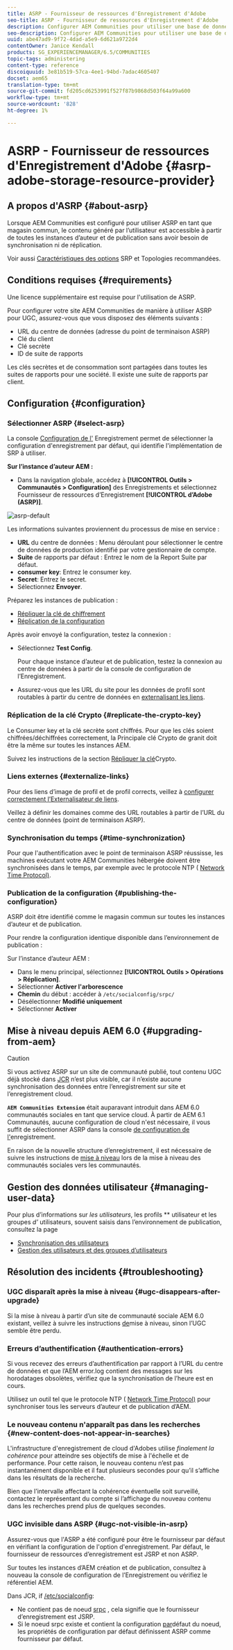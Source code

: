 ```yaml
---
title: ASRP - Fournisseur de ressources d'Enregistrement d'Adobe
seo-title: ASRP - Fournisseur de ressources d'Enregistrement d'Adobe
description: Configurer AEM Communities pour utiliser une base de données relationnelle comme magasin commun
seo-description: Configurer AEM Communities pour utiliser une base de données relationnelle comme magasin commun
uuid: abe47ad9-9f72-4dad-a5e9-6d621a9722d4
contentOwner: Janice Kendall
products: SG_EXPERIENCEMANAGER/6.5/COMMUNITIES
topic-tags: administering
content-type: reference
discoiquuid: 3e81b519-57ca-4ee1-94bd-7adac4605407
docset: aem65
translation-type: tm+mt
source-git-commit: fd205cd6253991f527f87b9868d503f64a99a600
workflow-type: tm+mt
source-wordcount: '828'
ht-degree: 1%

---
```



# ASRP - Fournisseur de ressources d&#39;Enregistrement d&#39;Adobe {#asrp-adobe-storage-resource-provider}

## A propos d&#39;ASRP {#about-asrp}

Lorsque AEM Communities est configuré pour utiliser ASRP en tant que magasin commun, le contenu généré par l’utilisateur est accessible à partir de toutes les instances d’auteur et de publication sans avoir besoin de synchronisation ni de réplication.

Voir aussi [Caractéristiques des options](/help/communities/working-with-srp.md#characteristics-of-srp-options) SRP et Topologies [](/help/communities/topologies.md)recommandées.

## Conditions requises {#requirements}

Une licence supplémentaire est requise pour l&#39;utilisation de ASRP.

Pour configurer votre site AEM Communities de manière à utiliser ASRP pour UGC, assurez-vous que vous disposez des éléments suivants :

* URL du centre de données (adresse du point de terminaison ASRP)
* Clé du client
* Clé secrète
* ID de suite de rapports

Les clés secrètes et de consommation sont partagées dans toutes les suites de rapports pour une société. Il existe une suite de rapports par client.

## Configuration {#configuration}

### Sélectionner ASRP {#select-asrp}

La console [Configuration de l&#39;](/help/communities/srp-config.md) Enregistrement permet de sélectionner la configuration d&#39;enregistrement par défaut, qui identifie l&#39;implémentation de SRP à utiliser.

**Sur l’instance d’auteur AEM :**

* Dans la navigation globale, accédez à **[!UICONTROL Outils > Communautés > Configuration]** des Enregistrements et sélectionnez Fournisseur de ressources d’Enregistrement **[!UICONTROL d’Adobe (ASRP)]**.

![asrp-default](assets/asrp-default.png)

Les informations suivantes proviennent du processus de mise en service :

* **URL** du centre de données : Menu déroulant pour sélectionner le centre de données de production identifié par votre gestionnaire de compte.
* **Suite** de rapports par défaut : Entrez le nom de la Report Suite par défaut.
* **consumer key**: Entrez le consumer key.
* **Secret**: Entrez le secret.
* Sélectionnez **Envoyer**.

Préparez les instances de publication :

* [Répliquer la clé de chiffrement](#replicate-the-crypto-key)
* [Réplication de la configuration](#publishing-the-configuration)

Après avoir envoyé la configuration, testez la connexion :

* Sélectionnez **Test Config**.

   Pour chaque instance d’auteur et de publication, testez la connexion au centre de données à partir de la console de configuration de l’Enregistrement.

* Assurez-vous que les URL du site pour les données de profil sont routables à partir du centre de données en [externalisant les liens](#externalize-links).

### Réplication de la clé Crypto {#replicate-the-crypto-key}

Le Consumer key et la clé secrète sont chiffrés. Pour que les clés soient chiffrées/déchiffrées correctement, la Principale clé Crypto de granit doit être la même sur toutes les instances AEM.

Suivez les instructions de la section [Répliquer la clé](/help/communities/deploy-communities.md#replicate-the-crypto-key)Crypto.

### Liens externes {#externalize-links}

Pour des liens d’image de profil et de profil corrects, veillez à [configurer correctement l’Externalisateur de liens](/help/sites-developing/externalizer.md).

Veillez à définir les domaines comme des URL routables à partir de l’URL du centre de données (point de terminaison ASRP).

### Synchronisation du temps {#time-synchronization}

Pour que l&#39;authentification avec le point de terminaison ASRP réussisse, les machines exécutant votre AEM Communities hébergée doivent être synchronisées dans le temps, par exemple avec le protocole NTP ( [Network Time Protocol)](https://www.ntp.org/).

### Publication de la configuration {#publishing-the-configuration}

ASRP doit être identifié comme le magasin commun sur toutes les instances d’auteur et de publication.

Pour rendre la configuration identique disponible dans l’environnement de publication :

Sur l’instance d’auteur AEM :

* Dans le menu principal, sélectionnez **[!UICONTROL Outils > Opérations > Réplication]**.
* Sélectionner **Activer l&#39;arborescence**
* **Chemin** du début : accéder à `/etc/socialconfig/srpc/`
* Désélectionner **Modifié uniquement**
* Sélectionner **Activer**

## Mise à niveau depuis AEM 6.0 {#upgrading-from-aem}

>[!CAUTION]
>
>Si vous activez ASRP sur un site de communauté publié, tout contenu UGC déjà stocké dans [JCR](/help/communities/jsrp.md) n’est plus visible, car il n’existe aucune synchronisation des données entre l’enregistrement sur site et l’enregistrement cloud.

**`AEM Communities Extension`** était auparavant introduit dans AEM 6.0 communautés sociales en tant que service cloud. À partir de AEM 6.1 Communautés, aucune configuration de cloud n&#39;est nécessaire, il vous suffit de sélectionner ASRP dans la console [de configuration de l&#39;](/help/communities/srp-config.md)enregistrement.

En raison de la nouvelle structure d’enregistrement, il est nécessaire de suivre les instructions de [mise à niveau](/help/communities/upgrade.md#adobe-cloud-storage) lors de la mise à niveau des communautés sociales vers les communautés.

## Gestion des données utilisateur {#managing-user-data}

Pour plus d’informations sur *les utilisateurs*, les profils ** utilisateur et les groupes *d’* utilisateurs, souvent saisis dans l’environnement de publication, consultez la page

* [Synchronisation des utilisateurs](/help/communities/sync.md)
* [Gestion des utilisateurs et des groupes d’utilisateurs](/help/communities/users.md)

## Résolution des incidents {#troubleshooting}

### UGC disparaît après la mise à niveau {#ugc-disappears-after-upgrade}

Si la mise à niveau à partir d’un site de communauté sociale AEM 6.0 existant, veillez à suivre les instructions [de](/help/communities/upgrade.md#adobe-cloud-storage)mise à niveau, sinon l’UGC semble être perdu.

### Erreurs d’authentification {#authentication-errors}

Si vous recevez des erreurs d’authentification par rapport à l’URL du centre de données et que l’AEM error.log contient des messages sur les horodatages obsolètes, vérifiez que la synchronisation de l’heure est en cours.

Utilisez un outil tel que le protocole NTP ( [Network Time Protocol)](https://www.ntp.org/) pour synchroniser tous les serveurs d’auteur et de publication d’AEM.

### Le nouveau contenu n&#39;apparaît pas dans les recherches {#new-content-does-not-appear-in-searches}

L&#39;infrastructure d&#39;enregistrement de cloud d&#39;Adobes utilise *finalement la cohérence* pour atteindre ses objectifs de mise à l&#39;échelle et de performance. Pour cette raison, le nouveau contenu n’est pas instantanément disponible et il faut plusieurs secondes pour qu’il s’affiche dans les résultats de la recherche.

Bien que l’intervalle affectant la cohérence éventuelle soit surveillé, contactez le représentant du compte si l’affichage du nouveau contenu dans les recherches prend plus de quelques secondes.

### UGC invisible dans ASRP {#ugc-not-visible-in-asrp}

Assurez-vous que l&#39;ASRP a été configuré pour être le fournisseur par défaut en vérifiant la configuration de l&#39;option d&#39;enregistrement. Par défaut, le fournisseur de ressources d’enregistrement est JSRP et non ASRP.

Sur toutes les instances d’AEM création et de publication, consultez à nouveau la console de configuration de l’Enregistrement ou vérifiez le référentiel AEM.

Dans JCR, if [/etc/socialconfig](https://localhost:4502/crx/de/index.jsp#/etc/socialconfig/):

* Ne contient pas de noeud [srpc](https://localhost:4502/crx/de/index.jsp#/etc/socialconfig/srpc) , cela signifie que le fournisseur d’enregistrement est JSRP.
* Si le noeud srpc existe et contient la configuration [par](https://localhost:4502/crx/de/index.jsp#/etc/socialconfig/srpc/defaultconfiguration)défaut du noeud, les propriétés de configuration par défaut définissent ASRP comme fournisseur par défaut.

